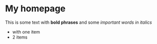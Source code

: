 # My homepage

This is some text with **bold phrases** and some _important words in italics_

- with one item
- 2 items
